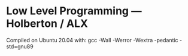 # Low Level Programming — Holberton / ALX
Compiled on Ubuntu 20.04 with: gcc -Wall -Werror -Wextra -pedantic -std=gnu89
